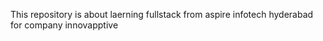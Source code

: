 This repository is about laerning fullstack from aspire infotech hyderabad for company innovapptive
